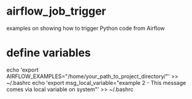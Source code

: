 # airflow_job_trigger
examples on showing how to trigger Python code from Airflow


# define variables

echo 'export AIRFLOW_EXAMPLES="/home/your_path_to_project_directory/"' >> ~/.bashrc
echo 'export msg_local_variable="example 2 - This message comes via local variable on system"' >> ~/.bashrc